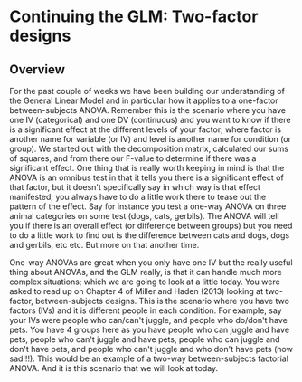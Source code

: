 
# Continuing the GLM: Two-factor designs

## Overview

For the past couple of weeks we have been building our understanding of the General Linear Model and in particular how it applies to a one-factor between-subjects ANOVA.  Remember this is the scenario where you have one IV (categorical) and one DV (continuous) and you want to know if there is a significant effect at the different levels of your factor; where factor is another name for variable (or IV) and level is another name for condition (or group). We started out with the decomposition matrix, calculated our sums of squares, and from there our F-value to determine if there was a significant effect.  One thing that is really worth keeping in mind is that the ANOVA is an omnibus test in that it tells you there is a significant effect of that factor, but it doesn't specifically say in which way is that effect manifested; you always have to do a little work there to tease out the pattern of the effect.  Say for instance you test a one-way ANOVA on three animal categories on some test (dogs, cats, gerbils). The ANOVA will tell you if there is an overall effect (or difference between groups) but you need to do a little work to find out is the difference between cats and dogs, dogs and gerbils, etc etc.  But more on that another time.

One-way ANOVAs are great when you only have one IV but the really useful thing about ANOVAs, and the GLM really, is that it can handle much more complex situations; which we are going to look at a little today.  You were asked to read up on Chapter 4 of Miller and Haden (2013) looking at two-factor, between-subjects designs. This is the scenario where you have two factors (IVs) and it is different people in each condition. For example, say your IVs were people who can/can't juggle, and people who do/don't have pets.  You have 4 groups here as you have people who can juggle and have pets, people who can't juggle and have pets, people who can juggle and don't have pets, and people who can't juggle and who don't have pets (how sad!!!). This would be an example of a two-way between-subjects factorial ANOVA.  And it is this scenario that we will look at today.
